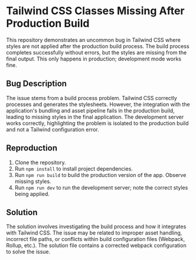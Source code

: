 # Tailwind CSS Classes Missing After Production Build

This repository demonstrates an uncommon bug in Tailwind CSS where styles are not applied after the production build process. The build process completes successfully without errors, but the styles are missing from the final output. This only happens in production; development mode works fine.

## Bug Description

The issue stems from a build process problem. Tailwind CSS correctly processes and generates the stylesheets. However, the integration with the application's bundling and asset pipeline fails in the production build, leading to missing styles in the final application.  The development server works correctly, highlighting the problem is isolated to the production build and not a Tailwind configuration error. 

## Reproduction

1. Clone the repository.
2. Run `npm install` to install project dependencies.
3. Run `npm run build` to build the production version of the app.  Observe missing styles.
4. Run `npm run dev` to run the development server; note the correct styles being applied.

## Solution

The solution involves investigating the build process and how it integrates with Tailwind CSS.  The issue may be related to improper asset handling, incorrect file paths, or conflicts within build configuration files (Webpack, Rollup, etc.). The solution file contains a corrected webpack configuration to solve the issue. 